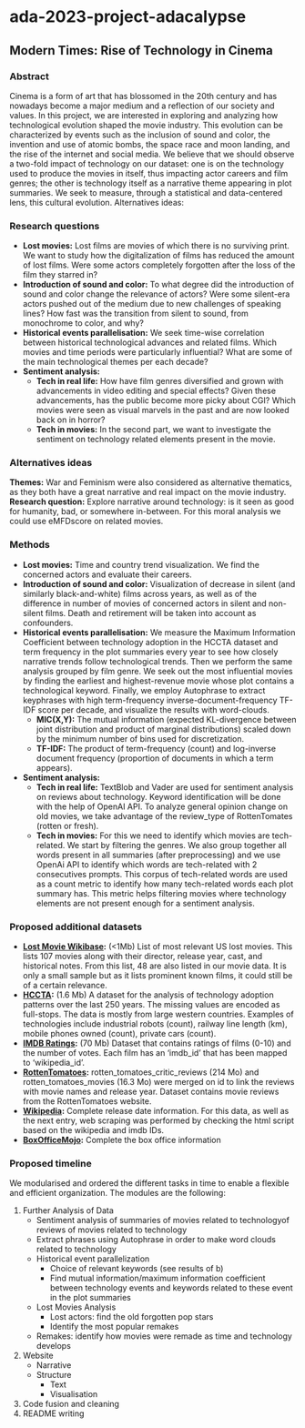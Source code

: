 # ada-2023-project-adacalypse
## Modern Times: Rise of Technology in Cinema


### Abstract
Cinema is a form of art that has blossomed in the 20th century and has nowadays become a major medium and a reflection of our society and values. In this project, we are interested in exploring and analyzing how technological evolution shaped the movie industry. This evolution can be characterized by events such as the inclusion of sound and color, the invention and use of atomic bombs, the space race and moon landing, and the rise of the internet and social media. We believe that we should observe a two-fold impact of technology on our dataset: one is on the technology used to produce the movies in itself, thus impacting actor careers and film genres; the other is technology itself as a narrative theme appearing in plot summaries. We seek to measure, through a statistical and data-centered lens, this cultural evolution. Alternatives ideas: 


### Research questions 
- **Lost movies:** Lost films are movies of which there is no surviving print. We want to study how the digitalization of films has reduced the amount of lost films. Were some actors completely forgotten after the loss of the film they starred in? 
- **Introduction of sound and color:** To what degree did the introduction of sound and color change the relevance of actors? Were some silent-era actors pushed out of the medium due to new challenges of speaking lines? How fast was the transition from silent to sound, from monochrome to color, and why? 
- **Historical events parallelisation:** We seek time-wise correlation between historical technological advances and related films. Which movies and time periods were particularly influential? What are some of the main technological themes per each decade?
- **Sentiment analysis:** 
    - **Tech in real life:** How have film genres diversified and grown with advancements in video editing and special effects? Given these advancements, has the public become more picky about CGI? Which movies were seen as visual marvels in the past and are now looked back on in horror? 
    - **Tech in movies:** In the second part, we want to investigate the sentiment on technology related elements present in the movie.


### Alternatives ideas
**Themes:** War and Feminism were also considered as alternative thematics, as they both have a great narrative and real impact on the movie industry. 
**Research question:** Explore narrative around technology: is it seen as good for humanity, bad, or somewhere in-between. For this moral analysis we could use eMFDscore on related movies. 


### Methods
- **Lost movies:** Time and country trend visualization. We find the concerned actors and evaluate their careers.
- **Introduction of sound and color:** Visualization of decrease in silent (and similarly black-and-white) films across years, as well as of the difference in number of movies of concerned actors in silent and non-silent films. Death and retirement will be taken into account as confounders.  
- **Historical events parallelisation:** We measure the Maximum Information Coefficient between technology adoption in the HCCTA dataset and term frequency in the plot summaries every year to see how closely narrative trends follow technological trends. Then we perform the same analysis grouped by film genre. We seek out the most influential movies by finding the earliest and highest-revenue movie whose plot contains a technological keyword. Finally, we employ Autophrase to extract keyphrases with high term-frequency inverse-document-frequency TF-IDF score per decade, and visualize the results with word-clouds.
    - **MIC(X,Y):** The mutual information (expected KL-divergence between joint distribution and product of marginal distributions) scaled down by the minimum number of bins used for discretization.
    - **TF-IDF:** The product of term-frequency (count) and log-inverse document frequency (proportion of documents in which a term appears).
- **Sentiment analysis:**
    - **Tech in real life:** TextBlob and Vader are used for sentiment analysis on reviews about technology. Keyword identification will be done with the help of OpenAI API. To analyze general opinion change on old movies, we take advantage of the review_type of RottenTomates (rotten or fresh).
    - **Tech in movies:** For this we need to identify which movies are tech-related. We start by filtering the genres. We also group together all words present in all summaries (after preprocessing) and we use OpenAi API to identify which words are tech-related with 2 consecutives prompts. This corpus of tech-related words are used as a count metric to identify how many tech-related words each plot summary has. This metric helps filtering movies where technology elements are not present enough for a sentiment analysis. 


### Proposed additional datasets
- **[Lost Movie Wikibase](https://en.wikipedia.org/wiki/List_of_lost_films):** (<1Mb) List of most relevant US lost movies. This lists 107 movies along with their director, release year, cast, and historical notes. From this list, 48 are also listed in our movie data. It is only a small sample but as it lists prominent known films, it could still be of a certain relevance. 
- **[HCCTA](https://www.nber.org/research/data/historical-cross-country-technology-adoption-hccta-dataset):** (1.6 Mb) A dataset for the analysis of technology adoption patterns over the last 250 years. The missing values are encoded as full-stops. The data is mostly from large western countries. Examples of technologies include industrial robots (count), railway line length (km), mobile phones owned (count), private cars (count).
- **[IMDB Ratings](https://developer.imdb.com/non-commercial-datasets/):** (70 Mb) Dataset that contains ratings of films (0-10) and the number of votes. Each film has an ‘imdb_id’ that has been mapped to ‘wikipedia_id’.
- **[RottenTomatoes](https://www.kaggle.com/datasets/stefanoleone992/rotten-tomatoes-movies-and-critic-reviews-dataset/data?select=rotten_tomatoes_critic_reviews.csv):** rotten_tomatoes_critic_reviews (214 Mo) and rotten_tomatoes_movies (16.3 Mo) were merged on id to link the reviews with movie names and release year. Dataset contains movie reviews from the RottenTomatoes website.
- **[Wikipedia](https://fr.wikipedia.org):** Complete release date information. For this data, as well as the next entry, web scraping was performed by checking the html script based on the wikipedia and imdb IDs.
- **[BoxOfficeMojo](https://www.boxofficemojo.com/):** Complete the box office information


### Proposed timeline 
We modularised and ordered the different tasks in time to enable a flexible and efficient organization. The modules are the following:
1. Further Analysis of Data
    - Sentiment analysis of summaries of movies related to technologyof reviews of movies related to technology
    - Extract phrases using Autophrase in order to make word clouds related to technology 
    - Historical event parallelization 
        - Choice of relevant keywords (see results of b)
        - Find mutual information/maximum information coefficient between technology events and keywords related to these event in the plot summaries
    - Lost Movies Analysis
        - Lost actors: find the old forgotten pop stars
        - Identify the most popular remakes
    - Remakes: identify how movies were remade as time and technology develops
2. Website
    - Narrative
    - Structure
        - Text
        - Visualisation
3. Code fusion and cleaning
4. README writing




